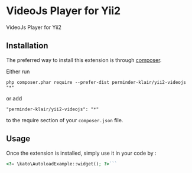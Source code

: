 VideoJs Player for Yii2
=======================
VideoJs Player for Yii2

Installation
------------

The preferred way to install this extension is through [composer](http://getcomposer.org/download/).

Either run

```
php composer.phar require --prefer-dist perminder-klair/yii2-videojs "*"
```

or add

```
"perminder-klair/yii2-videojs": "*"
```

to the require section of your `composer.json` file.


Usage
-----

Once the extension is installed, simply use it in your code by  :

```php
<?= \kato\AutoloadExample::widget(); ?>```